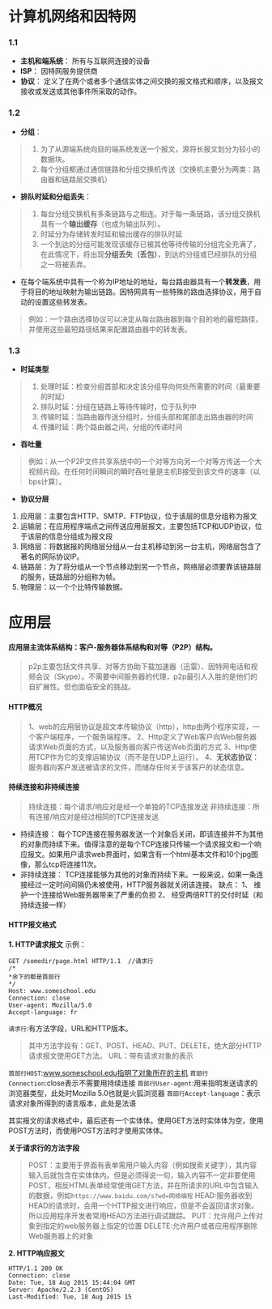 # 计算机网络和因特网
### 1.1
- **主机和端系统**：
所有与互联网连接的设备
- **ISP**：
因特网服务提供商
- **协议**：
定义了在两个或者多个通信实体之间交换的报文格式和顺序，以及报文接收或发送或其他事件所采取的动作。
### 1.2
- **分组**：
> 1. 为了从源端系统向目的端系统发送一个报文，源将长报文划分为较小的数据块。
> 2. 每个分组都通过通信链路和分组交换机传送（交换机主要分为两类：路由器和链路层交换机）
- **排队时延和分组丢失**：
> 1. 每台分组交换机有多条链路与之相连。对于每一条链路，该分组交换机具有一个**输出缓存**（也成为输出队列）。
> 2. 时延分为存储转发时延和输出缓存的排队时延
> 3. 一个到达的分组可能发现该缓存已被其他等待传输的分组完全充满了，在此情况下，将出现**分组丢失（丢包）**，到达的分组或已经排队的分组之一将被丢弃。

- 在每个端系统中具有一个称为IP地址的地址，每台路由器具有一个**转发表**，用于将目的地址映射为输出链路。因特网具有一些特殊的路由选择协议，用于自动的设置这些转发表。
>例如：一个路由选择协议可以决定从每台路由器到每个目的地的最短路径，并使用这些最短路径结果来配置路由器中的转发表。
### 1.3
- **时延类型**
> 1. 处理时延：检查分组首部和决定该分组导向何处所需要的时间（最重要的时延）
> 2. 排队时延：分组在链路上等待传输时，位于队列中
> 3. 传输时延：当路由器传送分组时，分组头部和尾部走出路由器的时间
> 4. 传播时延：两个路由器之间，分组的传递时间
- **吞吐量**
> 例如：从一个P2P文件共享系统中的一个对等方向另一个对等方传送一个大视频片段。在任何时间瞬间的瞬时吞吐量是主机B接受到该文件的速率（以bps计算）。
- **协议分层**
1. 应用层：主要包含HTTP、SMTP、FTP协议，位于该层的信息分组称为报文
2. 运输层：在应用程序端点之间传送应用层报文，主要包括TCP和UDP协议，位于该层的信息分组成为报文段
3. 网络层：将数据报的网络层分组从一台主机移动到另一台主机，网络层包含了著名的网际协议IP。
4. 链路层：为了将分组从一个节点移动到另一个节点，网络层必须要靠该链路层的服务，链路层的分组称为帧。
5. 物理层：以一个个比特传输数据。
# 应用层
#### 应用层主流体系结构：客户-服务器体系结构和对等（P2P）结构。
> p2p主要包括文件共享、对等方协助下载加速器（迅雷）、因特网电话和视频会议（Skype）。不需要中间服务器的代理，p2p最引人入胜的是他们的自扩展性。但也面临安全的挑战。
#### HTTP概况
> 1、web的应用层协议是超文本传输协议（http），http由两个程序实现，一个客户端程序，一个服务端程序。
2、Http定义了Web客户向Web服务器请求Web页面的方式，以及服务器向客户传送Web页面的方式
3、Http使用TCP作为它的支撑运输协议（而不是在UDP上运行）。
4、**无状态协议**：服务器向客户发送被请求的文件，而储存任何关于该客户的状态信息。
#### 持续连接和非持续连接
>持续连接：每个请求/响应对是经一个单独的TCP连接发送
非持续连接：所有连接/响应对是经过相同的TCP连接发送

- 持续连接：
每个TCP连接在服务器发送一个对象后关闭，即该连接并不为其他的对象而持续下来。值得注意的是每个TCP连接只传输一个请求报文和一个响应报文。如果用户请求web界面时，如果含有一个html基本文件和10个jpg图像，那么tcp将连接11次。
- 非持续连接：
TCP连接能够为其他的对象而持续下来。一般来说，如果一条连接经过一定时间间隔仍未被使用，HTTP服务器就关闭该连接。
缺点：
1、 维护一个连接给Web服务器带来了严重的负担
2、 经受两倍RTT的交付时延（和持续连接一样）

#### HTTP报文格式
**1. HTTP请求报文**
示例：
```
GET /somedir/page.html HTTP/1.1  //请求行
/*
*余下的都是首部行
*/
Host: www.someschool.edu
Connection: close
User-agent: Mozilla/5.0
Accept-language: fr
```
`请求行`:有方法字段，URL和HTTP版本。
> 其中方法字段有：GET、POST、HEAD、PUT、DELETE，绝大部分HTTP请求报文使用GET方法。
URL：带有请求对象的表示

`首部行HOST`:www.someschool.edu指明了对象所在的主机
`首部行Connection`:close表示不需要用持续连接
`首部行User-agent`:用来指明发送请求的浏览器类型，此处时Mozilla 5.0也就是火狐浏览器
`首部行Accept-language`：表示请求对象所得到的语言版本，此处是法语

其实报文的请求格式中，最后还有一个实体体。使用GET方法时实体体为空，使用POST方法时，而使用POST方法时才使用实体体。

**关于请求行的方法字段**
> POST：主要用于界面有表单需用户输入内容（例如搜索关键字），其内容输入后就包含在实体体内。但是必须得说一句，输入内容不一定非要使用POST，相反HTML表单经常使用GET方法，并在所请求的URL中包含输入的数据，例如`https://www.baidu.com/s?wd=网络编程`
HEAD:服务器收到HEAD的请求时，会用一个HTTP报文进行响应，但是不会返回请求对象。所以应用程序开发者常用HEAD方法进行调试跟踪。
PUT：允许用户上传对象到指定的web服务器上指定的位置
DELETE:允许用户或者应用程序删除Web服务器上的对象

**2. HTTP响应报文**
```
HTTP/1.1 200 OK
Connection: close
Date: Tue, 18 Aug 2015 15:44:04 GMT
Server: Apache/2.2.3 (CentOS)
Last-Modified: Tue, 18 Aug 2015 15 
```

